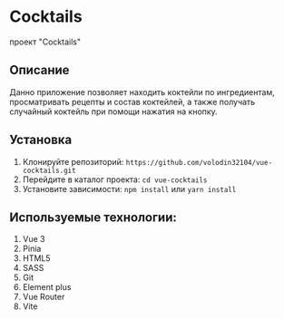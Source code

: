 # Cocktails

проект "Cocktails"


## Описание

Данно приложение позволяет находить коктейли по ингредиентам, просматривать рецепты и состав коктейлей, а также получать случайный коктейль при помощи нажатия на кнопку.

## Установка

1. Клонируйте репозиторий: `https://github.com/volodin32104/vue-cocktails.git`
2. Перейдите в каталог проекта: `cd vue-cocktails`
3. Установите зависимости: `npm install` или `yarn install`

## Используемые технологии:

1. Vue 3
2. Pinia
3. HTML5
4. SASS
5. Git
6. Element plus
7. Vue Router
8. Vite
